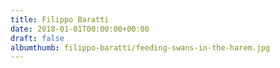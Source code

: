 ```yaml
---
title: Filippo Baratti
date: 2018-01-01T00:00:00+00:00
draft: false
albumthumb: filippo-baratti/feeding-swans-in-the-harem.jpg
---
```

